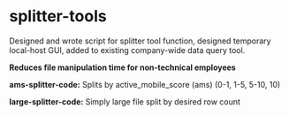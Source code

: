 # splitter-tools
Designed and wrote script for splitter tool function, designed temporary local-host GUI, added to existing company-wide data query tool.

**Reduces file manipulation time for non-technical employees**

**ams-splitter-code:** Splits by active_mobile_score (ams) (0-1, 1-5, 5-10, 10)

**large-splitter-code:** Simply large file split by desired row count

